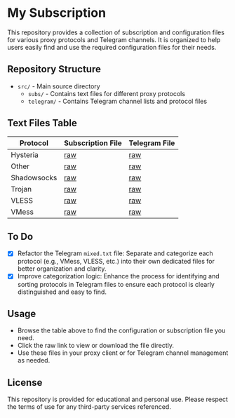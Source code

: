 # My Subscription

This repository provides a collection of subscription and configuration files for various proxy protocols and Telegram channels. It is organized to help users easily find and use the required configuration files for their needs.

## Repository Structure

- `src/` - Main source directory
  - `subs/` - Contains text files for different proxy protocols
  - `telegram/` - Contains Telegram channel lists and protocol files

## Text Files Table

| Protocol   | Subscription File                                                                                                   | Telegram File                                                                          |
|------------|---------------------------------------------------------------------------------------------------------------------|-----------------------------------------------------------------------------------------------------------------|
| Hysteria   | [raw](https://raw.githubusercontent.com/danialmd81/my-subscribtion/main/src/subs/hysteria.txt)                | [raw](https://raw.githubusercontent.com/danialmd81/my-subscribtion/main/src/telegram/hysteria.txt)         |
| Other      | [raw](https://raw.githubusercontent.com/danialmd81/my-subscribtion/main/src/subs/other.txt)                   | [raw](https://raw.githubusercontent.com/danialmd81/my-subscribtion/main/src/telegram/other.txt)            |
| Shadowsocks| [raw](https://raw.githubusercontent.com/danialmd81/my-subscribtion/main/src/subs/ss.txt)                      | [raw](https://raw.githubusercontent.com/danialmd81/my-subscribtion/main/src/telegram/ss.txt)               |
| Trojan     | [raw](https://raw.githubusercontent.com/danialmd81/my-subscribtion/main/src/subs/trojan.txt)                  | [raw](https://raw.githubusercontent.com/danialmd81/my-subscribtion/main/src/telegram/trojan.txt)           |
| VLESS      | [raw](https://raw.githubusercontent.com/danialmd81/my-subscribtion/main/src/subs/vless.txt)                   | [raw](https://raw.githubusercontent.com/danialmd81/my-subscribtion/main/src/telegram/vless.txt)            |
| VMess      | [raw](https://raw.githubusercontent.com/danialmd81/my-subscribtion/main/src/subs/vmess.txt)                   | [raw](https://raw.githubusercontent.com/danialmd81/my-subscribtion/main/src/telegram/vmess.txt)            |

## To Do

- [x] Refactor the Telegram `mixed.txt` file: Separate and categorize each protocol (e.g., VMess, VLESS, etc.) into their own dedicated files for better organization and clarity.
- [x] Improve categorization logic: Enhance the process for identifying and sorting protocols in Telegram files to ensure each protocol is clearly distinguished and easy to find.

## Usage

- Browse the table above to find the configuration or subscription file you need.
- Click the raw link to view or download the file directly.
- Use these files in your proxy client or for Telegram channel management as needed.

## License

This repository is provided for educational and personal use. Please respect the terms of use for any third-party services referenced.
